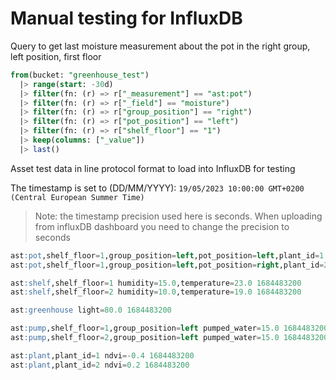 # Manual testing for InfluxDB

Query to get last moisture measurement about the pot in the right group, left position, first floor

``` SQL
from(bucket: "greenhouse_test")
  |> range(start: -30d)
  |> filter(fn: (r) => r["_measurement"] == "ast:pot")
  |> filter(fn: (r) => r["_field"] == "moisture")
  |> filter(fn: (r) => r["group_position"] == "right")
  |> filter(fn: (r) => r["pot_position"] == "left")
  |> filter(fn: (r) => r["shelf_floor"] == "1")
  |> keep(columns: ["_value"])
  |> last()
```

Asset test data in line protocol format to load into InfluxDB for testing

The timestamp is set to (DD/MM/YYYY): `19/05/2023 10:00:00 GMT+0200 (Central European Summer Time)`

> Note: the timestamp precision used here is seconds. When uploading from influxDB dashboard you need to change the precision to seconds

```SQL
ast:pot,shelf_floor=1,group_position=left,pot_position=left,plant_id=1 moisture=20.0 1684483200
ast:pot,shelf_floor=1,group_position=left,pot_position=right,plant_id=2 moisture=60.0 1684483200

ast:shelf,shelf_floor=1 humidity=15.0,temperature=23.0 1684483200
ast:shelf,shelf_floor=2 humidity=10.0,temperature=19.0 1684483200

ast:greenhouse light=80.0 1684483200

ast:pump,shelf_floor=1,group_position=left pumped_water=15.0 1684483200
ast:pump,shelf_floor=2,group_position=left pumped_water=15.0 1684483200

ast:plant,plant_id=1 ndvi=-0.4 1684483200
ast:plant,plant_id=2 ndvi=0.2 1684483200
```
